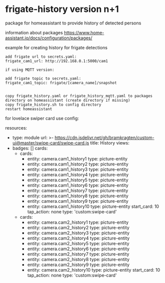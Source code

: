 # frigate-history version n+1

package for homeassistant to provide history of detected persons

information about packages https://www.home-assistant.io/docs/configuration/packages/

example for creating history for frigate detections

```
add frigate url to secrets.yaml:
frigate_cam1_url: http://192.168.0.1:5000/cam1

if using MQTT version:

add frigate topic to secrets.yaml:
frigate_cam1_topic: frigate/[camera_name]/snapshot


copy frigate_history.yaml or frigate_history_mqtt.yaml to packages directory on homeassistant (create directory if missing)
copy frigate_history.sh to config directory
restart homeassistant 
```

for lovelace swiper card use config:

resources:
  - type: module
    url: >-
      https://cdn.jsdelivr.net/gh/bramkragten/custom-ui@master/swipe-card/swipe-card.js
title: History
views:
  - badges: []
    cards:
      - cards:
          - entity: camera.cam1_history1
            type: picture-entity
          - entity: camera.cam1_history2
            type: picture-entity
          - entity: camera.cam1_history3
            type: picture-entity
          - entity: camera.cam1_history4
            type: picture-entity
          - entity: camera.cam1_history5
            type: picture-entity
          - entity: camera.cam1_history6
            type: picture-entity
          - entity: camera.cam1_history7
            type: picture-entity
          - entity: camera.cam1_history8
            type: picture-entity
          - entity: camera.cam1_history9
            type: picture-entity
          - entity: camera.cam1_history10
            type: picture-entity
        start_card: 10
        tap_action: none
        type: 'custom:swipe-card'
      - cards:
          - entity: camera.cam2_history1
            type: picture-entity
          - entity: camera.cam2_history2
            type: picture-entity
          - entity: camera.cam2_history3
            type: picture-entity
          - entity: camera.cam2_history4
            type: picture-entity
          - entity: camera.cam2_history5
            type: picture-entity
          - entity: camera.cam2_history6
            type: picture-entity
          - entity: camera.cam2_history7
            type: picture-entity
          - entity: camera.cam2_history8
            type: picture-entity
          - entity: camera.cam2_history9
            type: picture-entity
          - entity: camera.cam2_history10
            type: picture-entity
        start_card: 10
        tap_action: none
        type: 'custom:swipe-card'
